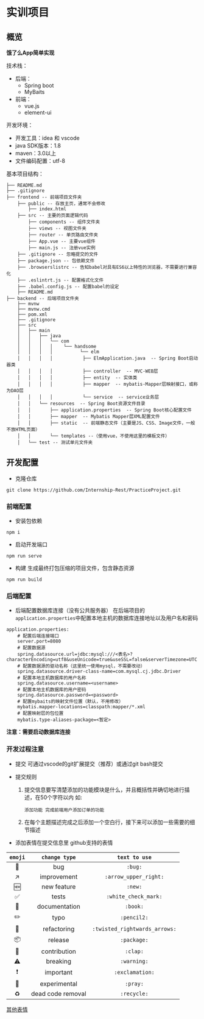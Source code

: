 # 实训项目

## 概览

__饿了么App简单实现__

技术栈：
- 后端：
    - Spring boot 
    - MyBaits
- 前端：
    - vue.js
    - element-ui

开发环境：
- 开发工具：idea 和 vscode
- java SDK版本：1.8
- maven：3.0以上
- 文件编码配置：utf-8

基本项目结构：

```
├── README.md
├── .gitignore 
├── frontend -- 前端项目文件夹
    ├── public -- 存放主页，通常不会修改
        ├── index.html
    ├── src -- 主要的页面逻辑代码
        ├── components -- 组件文件夹
        ├── views -- 视图文件夹
        ├── router -- 单页路由文件夹
        ├── App.vue -- 主要vue组件
        ├── main.js -- 注册vue实例
    ├── .gitignore -- 忽略提交的文件
    ├── package.json -- 包依赖文件
    ├── .browserslistrc -- 告知babel对具有ES6以上特性的浏览器，不需要进行兼容化
    ├── .eslintrt.js -- 配置格式化文件
    ├── .babel.config.js -- 配置babel的设定
    ├── README.md 
├── backend -- 后端项目文件夹
    ├── mvnw
    ├── mvnw.cmd
    ├── pom.xml
    ├── .gitignore
    ├── src
    │   ├── main
    │   │   ├── java
    │   │   │   └── com
    │   │   │   │    └── handsome
    │   │   │   │          └── elm
    │   │   │   │           ├── ElmApplication.java  -- Spring Boot启动器类
    │   │   │   │           ├── controller  -- MVC-WEB层
    │   │   │   │           ├── entity  -- 实体类
    │   │   │   │           ├── mapper  -- mybatis-Mapper层映射接口，或称为DAO层
    │   │   │   │           └── service  -- service业务层
    │   │   └── resources  -- Spring Boot资源文件目录
    │   │       ├── application.properties  -- Spring Boot核心配置文件
    │   │       ├── mapper  -- Mybatis Mapper层XML配置文件
    │   │       ├── static  -- 前端静态文件（主要是JS、CSS、Image文件，一般不放HTML页面）
    │   │       └── templates --（使用vue，不使用这里的模板文件）
    │   └── test -- 测试单元文件夹
```

## 开发配置

- 克隆仓库
```
git clone https://github.com/Internship-Rest/PracticeProject.git
```

### 前端配置

- 安装包依赖
```
npm i
```
- 启动开发端口
```
npm run serve
```
- 构建 生成最终打包压缩的项目文件，包含静态资源
```
npm run build
```


### 后端配置

- 后端配置数据库连接（没有公共服务器） 在后端项目的`application.properties`中配置本地主机的数据库连接地址以及用户名和密码
```
application.properties:
    # 配置后端连接端口
    server.port=8080 
    # 配置数据源
    spring.datasource.url=jdbc:mysql:///<表名>?characterEncoding=utf8&useUnicode=true&useSSL=false&serverTimezone=UTC
    # 配置数据源的驱动名称（这里统一使用mysql，不需要改动）
    spring.datasource.driver-class-name=com.mysql.cj.jdbc.Driver
    # 配置本地主机数据库的用户名称
    spring.datasource.username=<username>
    # 配置本地主机数据库的用户密码
    spring.datasource.password=<password>
    # 配置mybaits的映射文件位置（默认，不用修改）
    mybatis.mapper-locations=classpath:mapper/*.xml
    # 配置映射层的包位置
    mybatis.type-aliases-package=<暂定>
```

__注意：需要启动数据库连接__

### 开发过程注意

- 提交 可通过vscode的git扩展提交（推荐）或通过git bash提交
- 提交规则 
    1. 提交信息要写清楚添加的功能模块是什么，并且概括性并确切地进行描述，在50个字符以内 如:
    
        ``` 添加功能 完成前端用户添加订单的功能 ```

    2. 在每个主题描述完成之后添加一个空白行，接下来可以添加一些需要的细节描述

- 添加表情在提交信息里 github支持的表情

| `emoji` | `change type` | `text to use` |
|:---:|:---:|:---:|
| :bug: | bug | `:bug:` |
| :arrow_upper_right: | improvement | `:arrow_upper_right:` |
| :new: | new feature | `:new:` |
| :white_check_mark: | tests | `:white_check_mark:` |
| :book: | documentation | `:book:` |
| :pencil2: | typo | `:pencil2:` |
| :twisted_rightwards_arrows: | refactoring | `:twisted_rightwards_arrows:` |
| :package: | release | `:package:` |
| :clap: | contribution | `:clap:` |
| :warning: | breaking | `:warning:` |
| :exclamation: | important | `:exclamation:` |
| :pray: | experimental | `:pray:` |
| :recycle: | dead code removal | `:recycle:` |

[其他表情](https://www.webfx.com/tools/emoji-cheat-sheet/)